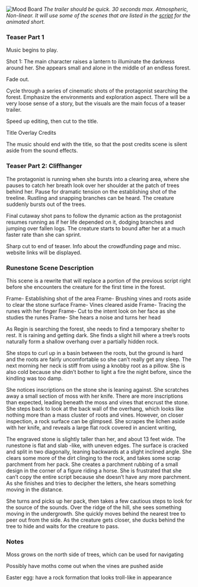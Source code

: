 ![Mood Board](https://github.com/jcongerkallas1/Folkvangr/blob/master/Images/mood_board.jpg)
*The trailer should be quick.  30 seconds max.  Atmospheric, Non-linear.  It will use some of the scenes that are listed in the [script](https://github.com/jcongerkallas1/Folkvangr/blob/master/Documents/script.mb) for the animated short.*

### Teaser Part 1

Music begins to play.

Shot 1:  The main character raises a lantern to illuminate the darkness around her.  She appears small and alone in the middle of an endless forest.  

Fade out.

Cycle through a series of cinematic shots of the protagonist searching the forest.  Emphasize the environments and exploration aspect.  There will be a very loose sense of a story, but the visuals are the main focus of a teaser trailer.

Speed up editing, then cut to the title.  

Title Overlay Credits

The music should end with the title, so that the post credits scene is silent aside from the sound effects.

### Teaser Part 2: Cliffhanger

The protagonist is running when she bursts into a clearing area, where she pauses to catch her breath look over her shoulder at the patch of trees behind her.  Pause for dramatic tension on the establishing shot of the treeline.  Rustling and snapping branches can be heard.  The creature suddenly bursts out of the trees.  

Final cutaway shot pans to follow the dynamic action as the protagonist resumes running as if her life depended on it, dodging branches and jumping over fallen logs.  The creature starts to bound after her at a much faster rate than she can sprint.

Sharp cut to end of teaser.  Info about the crowdfunding page and misc. website links will be displayed.

### Runestone Scene Description
This scene is a rewrite that will replace a portion of the previous script right before she encounters the creature for the first time in the forest. 

Frame- Establishing shot of the area
Frame- Brushing vines and roots aside to clear the stone surface
Frame- Vines cleared aside
Frame- Tracing the runes with her finger
Frame- Cut to the intent look on her face as she studies the runes
Frame- She hears a noise and turns her head


As Regin is searching the forest, she needs to find a temporary shelter to rest.  It is raining and getting dark.
She finds a slight hill where a tree’s roots naturally form a shallow overhang over a partially hidden rock.

She stops to curl up in a basin between the roots, but the ground is hard and the roots are fairly uncomfortable so she can’t really get any sleep.  The next morning her neck is stiff from using a knobby  root as a pillow.  She is also cold because she didn’t bother to light a fire the night before, since the kindling was too damp.

She notices inscriptions on the stone she is leaning against. She scratches away a small section of moss with her knife.  There are more inscriptions than expected, leading beneath the moss and vines that encrust the stone.  She steps back to look at the back wall of the overhang, which looks like nothing more than a mass cluster of roots and vines.  However, on closer inspection, a rock surface can be glimpsed.  She scrapes the lichen aside with her knife, and reveals a large flat rock covered in ancient writing,

The engraved stone is slightly taller than her, and about 13 feet wide.  The runestone is flat and slab -like, with uneven edges.  The surface is cracked and split in two diagonally, leaning backwards at a slight inclined angle.
She clears some more of the dirt clinging to the rock, and takes some scrap parchment from her pack.  She creates a parchment rubbing of a small design in the corner of a figure riding a horse.  She is frustrated that she can’t copy the entire script because she doesn’t have any more parchment.  As she finishes and tries to decipher the letters, she hears something moving in the distance.  

She turns and picks up her pack, then takes a few cautious steps to look for the source of the sounds.  Over the ridge of the hill, she sees something moving in the undergrowth.  She quickly moves behind the nearest tree to peer out from the side.  As the creature gets closer, she ducks behind the tree to hide and waits for the creature to pass.

### Notes
Moss grows on the north side of trees, which can be used for navigating

Possibly have moths come out when the vines are pushed aside

Easter egg: have a rock formation that looks troll-like in appearance


